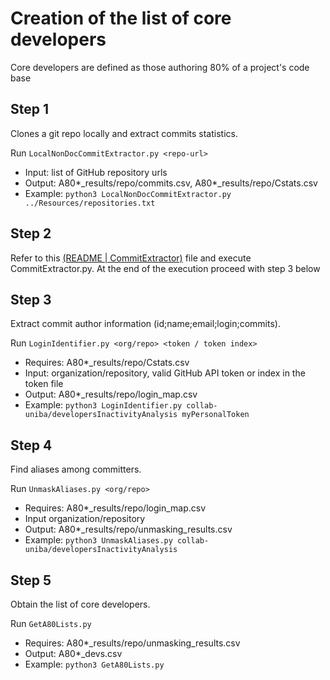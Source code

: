 # Creation of the list of core developers

Core developers are defined as those authoring 80% of a project's code base

## Step 1

Clones a git repo locally and extract commits statistics.

Run `LocalNonDocCommitExtractor.py <repo-url>`
- Input: list of GitHub repository urls
- Output: A80*_results/repo/commits.csv, A80*_results/repo/Cstats.csv
- Example: `python3 LocalNonDocCommitExtractor.py ../Resources/repositories.txt`

## Step 2
Refer to this [(README | CommitExtractor)](../README.md#L24) file and execute CommitExtractor.py.
At the end of the execution proceed with step 3 below

## Step 3

Extract commit author information (id;name;email;login;commits).

Run `LoginIdentifier.py <org/repo> <token / token index>`
- Requires: A80*_results/repo/Cstats.csv 
- Input: organization/repository, valid GitHub API token or index in the token file
- Output: A80*_results/repo/login_map.csv
- Example: `python3 LoginIdentifier.py collab-uniba/developersInactivityAnalysis myPersonalToken`

## Step 4

Find aliases among committers.

Run `UnmaskAliases.py <org/repo>`
- Requires: A80*_results/repo/login_map.csv
- Input organization/repository
- Output: A80*_results/repo/unmasking_results.csv
- Example: `python3 UnmaskAliases.py collab-uniba/developersInactivityAnalysis`

## Step 5

Obtain the list of core developers.

Run `GetA80Lists.py`
- Requires: A80*_results/repo/unmasking_results.csv
- Output: A80*_devs.csv
- Example: `python3 GetA80Lists.py`
